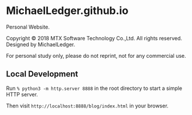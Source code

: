 # MichaelLedger.github.io

Personal Website.

Copyright © 2018 MTX Software Technology Co.,Ltd. All rights reserved. Designed by MichaelLedger. 

For personal study only, please do not reprint, not for any commercial use.

## Local Development

Run `% python3 -m http.server 8888` in the root directory to start a simple HTTP server.

Then visit `http://localhost:8888/blog/index.html` in your browser.

